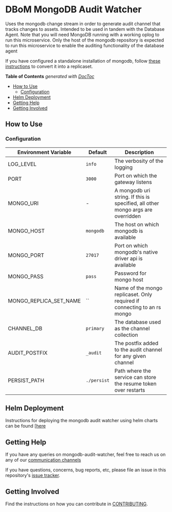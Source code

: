 # DBoM MongoDB Audit Watcher

Uses the mongodb change stream in order to generate audit channel that tracks changes to assets. Intended to be used in tandem with the Database Agent. Note that you will need MongoDB running with a working oplog to run this microservice.
Only the host of the mongodb repository is expected to run this microservice to enable the auditing functionality of the database agent 

If you have configured a standalone installation of mongodb, follow [these instructions](https://docs.mongodb.com/manual/tutorial/convert-standalone-to-replica-set/) to convert it into a replicaset. 

<!-- START doctoc generated TOC please keep comment here to allow auto update -->
<!-- DON'T EDIT THIS SECTION, INSTEAD RE-RUN doctoc TO UPDATE -->
**Table of Contents**  *generated with [DocToc](https://github.com/thlorenz/doctoc)*

- [How to Use](#how-to-use)
  - [Configuration](#configuration)
- [Helm Deployment](#helm-deployment)
- [Getting Help](#getting-help)
- [Getting Involved](#getting-involved)

<!-- END doctoc generated TOC please keep comment here to allow auto update -->

## How to Use

### Configuration

| Environment Variable         | Default          | Description                                                                     |
|------------------------------|------------------|---------------------------------------------------------------------------------|
| LOG_LEVEL                    | `info`           | The verbosity of the logging                                                    |
| PORT                         | `3000`           | Port on which the gateway listens                                               |
| MONGO_URI                    | -                | A mongodb uri string. If this is specified, all other mongo args are overridden |
| MONGO_HOST                   | `mongodb`        | The host on which mongodb is available                                          |
| MONGO_PORT                   | `27017`          | Port on which mongodb's native driver api is available                          |
| MONGO_PASS                   | `pass`           | Password for mongo host                                                         |
| MONGO_REPLICA_SET_NAME       | ``               | Name of the mongo replicaset. Only required if connecting to an rs mongo        |
| CHANNEL_DB                   | `primary`        | The database used as the channel collection                                     |
| AUDIT_POSTFIX                | `_audit`         | The postfix added to the audit channel for any given channel                    |
| PERSIST_PATH                 | `./persist`      | Path where the service can store the resume token over restarts                 |

## Helm Deployment

Instructions for deploying the mongodb audit watcher using helm charts can be found [[here](https://github.com/DBOMproject/deployments/tree/master/charts/mongodb-audit-watcher)

## Getting Help

If you have any queries on mongodb-audit-watcher, feel free to reach us on any of our [communication channels](https://github.com/DBOMproject/community/blob/master/COMMUNICATION.md) 

If you have questions, concerns, bug reports, etc, please file an issue in this repository's [issue tracker](https://github.com/DBOMproject/mongodb-audit-watcher/issues).

## Getting Involved

Find the instructions on how you can contribute in [CONTRIBUTING](CONTRIBUTING.md).